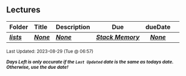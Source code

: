 ## Lectures

| Folder | Title | Description | Due | dueDate |  |
|:------|:------|:------|:-----:|:-----:|-----|
| ***<a href="https://github.com/rugbyprof/4143-PLC/tree/master/Lectures/lists">lists</a>*** | ***<a href="https://github.com/rugbyprof/4143-PLC/tree/master/Lectures/lists">None</a>*** | ***<a href="https://github.com/rugbyprof/4143-PLC/tree/master/Lectures/lists">None</a>*** | ***<a href="https://github.com/rugbyprof/4143-PLC/tree/master/Lectures/lists"> Stack Memory</a>*** | ***<a href="https://github.com/rugbyprof/4143-PLC/tree/master/Lectures/lists">None</a>*** |  |

<sup>Last Updated: 2023-08-29 (Tue @ 06:57)</sup> 

<sup>***Days Left is only accurate if the `Last Updated` date is the same as todays date. Otherwise, use the due date!***</sup> 